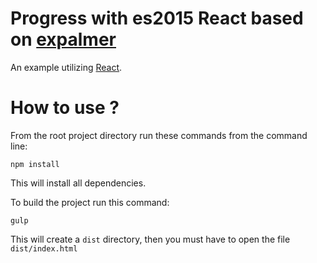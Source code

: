 # Progress with es2015 React based on [expalmer](https://github.com/expalmer)[](https://github.com/expalmer/react-progress-form)

An example utilizing [React](http://facebook.github.io/react/).

# How to use ?

From the root project directory run these commands from the command line:

 ``npm install``

This will install all dependencies.

To build the project run this command:

 ``gulp``

 This will create a ``dist`` directory, then you must have to open the file ``dist/index.html``
